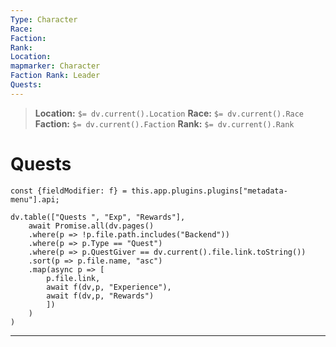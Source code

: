 ```yaml
---
Type: Character
Race: 
Faction: 
Rank: 
Location: 
mapmarker: Character
Faction Rank: Leader
Quests: 
---
```


> **Location:** `$= dv.current().Location`
> **Race:** `$= dv.current().Race`
> **Faction:** `$= dv.current().Faction`
> **Rank:** `$= dv.current().Rank`

# Quests

```dataviewjs
const {fieldModifier: f} = this.app.plugins.plugins["metadata-menu"].api;

dv.table(["Quests ", "Exp", "Rewards"],
	await Promise.all(dv.pages()
	.where(p => !p.file.path.includes("Backend"))
	.where(p => p.Type == "Quest")
	.where(p => p.QuestGiver == dv.current().file.link.toString())
	.sort(p => p.file.name, "asc")
	.map(async p => [
		p.file.link,
		await f(dv,p, "Experience"),
		await f(dv,p, "Rewards")
		])
	)
)
```

---
